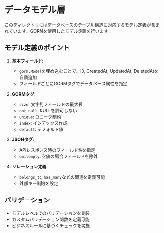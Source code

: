 # データモデル層

このディレクトリにはデータベースのテーブル構造に対応するモデル定義が含まれています。GORMを使用したモデル定義を行います。

## モデル定義のポイント

1. **基本フィールド**:
   - `gorm.Model`を埋め込むことで、ID, CreatedAt, UpdatedAt, DeletedAtを自動追加
   - フィールドごとにGORMタグでデータベース属性を指定

2. **GORMタグ**:
   - `size`: 文字列フィールドの最大長
   - `not null`: NULLを許可しない
   - `unique`: ユニーク制約
   - `index`: インデックス作成
   - `default`: デフォルト値

3. **JSONタグ**:
   - APIレスポンス時のフィールド名を指定
   - `omitempty`: 空値の場合フィールドを除外

4. **リレーション定義**:
   - `belongs_to`, `has_many`などの関連を定義可能
   - 外部キー制約を設定

## バリデーション
- モデルレベルでのバリデーションを実装
- カスタムバリデーション関数を定義可能
- ビジネスルールに基づくチェックを実施
